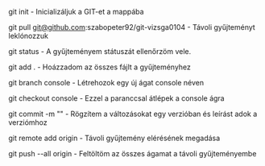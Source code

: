 git init - Inicializáljuk a GIT-et a mappába

git pull git@github.com:szabopeter92/git-vizsga0104 - Távoli gyűjteményt leklónozzuk

git status - A gyűjteményem státuszát ellenőrzöm vele.

git add . - Hoázzadom az összes fájlt a gyűjteményhez

git branch console - Létrehozok egy új ágat console néven

git checkout console - Ezzel a paranccsal átlépek a console ágra

git commit -m "" - Rögzítem a változásokat egy verzióban és leírást  adok a verziómhoz

git remote add origin - Távoli gyűjtemény elérésének megadása

git push --all origin - Feltöltöm az összes ágamat a távoli gyűjteményembe
